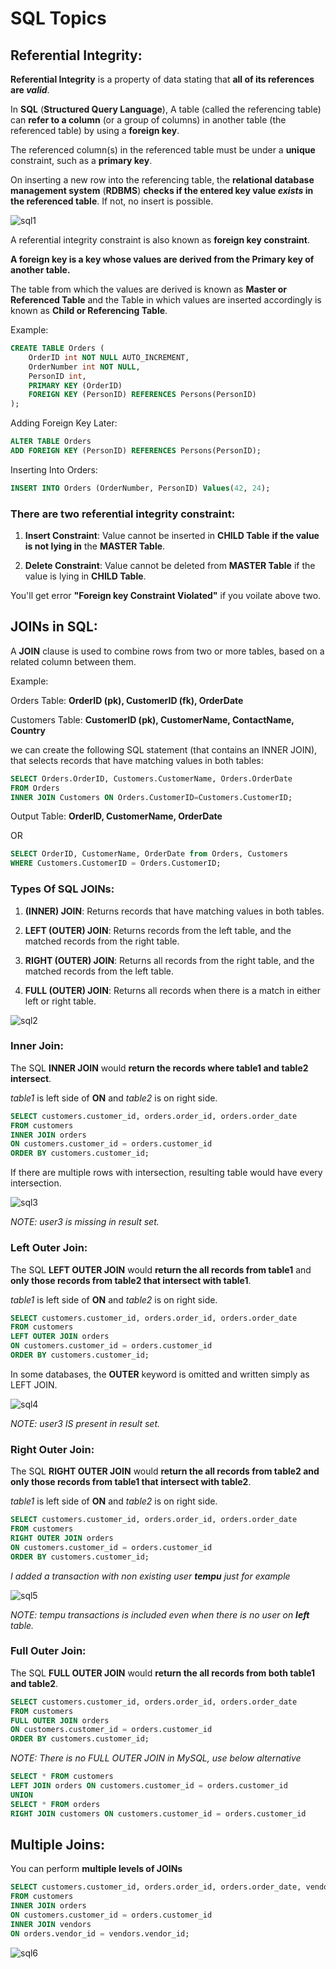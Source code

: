 # SQL Topics 


## Referential Integrity: 

**Referential Integrity** is a property of data stating that **all of its references are _valid_**. 

In **SQL** (**Structured Query Language**), A table (called the referencing table) can **refer to a column** (or a group of columns) in another table (the referenced table) by using a **foreign key**.

The referenced column(s) in the referenced table must be under a **unique** constraint, such as a **primary key**. 

On inserting a new row into the referencing table, the **relational database management system** (**RDBMS**) **checks if the entered key value _exists_ in the referenced table**. If not, no insert is possible.

![sql1](./sql_fk.png)


A referential integrity constraint is also known as **foreign key constraint**.

**A foreign key is a key whose values are derived from the Primary key of another table.**

The table from which the values are derived is known as **Master or Referenced Table** and the Table in which values are inserted accordingly is known as **Child or Referencing Table**.

Example: 
```sql 
CREATE TABLE Orders (
    OrderID int NOT NULL AUTO_INCREMENT, 
    OrderNumber int NOT NULL,
    PersonID int, 
    PRIMARY KEY (OrderID)
    FOREIGN KEY (PersonID) REFERENCES Persons(PersonID)
);
```

Adding Foreign Key Later: 
```sql 
ALTER TABLE Orders 
ADD FOREIGN KEY (PersonID) REFERENCES Persons(PersonID);
```

Inserting Into Orders: 
```sql 
INSERT INTO Orders (OrderNumber, PersonID) Values(42, 24);
```

### There are two referential integrity constraint: 

1. **Insert Constraint**: Value cannot be inserted in **CHILD Table** **if the value is not lying in** the **MASTER Table**. 

2. **Delete Constraint**: Value cannot be deleted from **MASTER Table** if the value is lying in **CHILD Table**. 

You'll get error **"Foreign key Constraint Violated"** if you voilate above two. 


## JOINs in SQL: 

A **JOIN** clause is used to combine rows from two or more tables, based on a related column between them. 

Example: 

Orders Table: **OrderID (pk), CustomerID (fk), OrderDate** 

Customers Table: **CustomerID (pk), CustomerName, ContactName, Country**

we can create the following SQL statement (that contains an INNER JOIN), that selects records that have matching values in both tables:

```sql 
SELECT Orders.OrderID, Customers.CustomerName, Orders.OrderDate 
FROM Orders
INNER JOIN Customers ON Orders.CustomerID=Customers.CustomerID; 
```

Output Table: **OrderID, CustomerName, OrderDate**

OR 

```sql 
SELECT OrderID, CustomerName, OrderDate from Orders, Customers
WHERE Customers.CustomerID = Orders.CustomerID; 
```

### Types Of SQL JOINs: 

1. **(INNER) JOIN**: Returns records that have matching values in both tables. 

2. **LEFT (OUTER) JOIN**: Returns records from the left table, and the matched records from the right table. 

3. **RIGHT (OUTER) JOIN**: Returns all records from the right table, and the matched records from the left table. 

4. **FULL (OUTER) JOIN**: Returns all records when there is a match in either left or right table. 

![sql2](./sql_joins.png)


### Inner Join: 

The SQL **INNER JOIN** would **return the records where table1 and table2 intersect**.

_table1_ is left side of **ON** and _table2_ is on right side. 

```sql 
SELECT customers.customer_id, orders.order_id, orders.order_date
FROM customers 
INNER JOIN orders
ON customers.customer_id = orders.customer_id
ORDER BY customers.customer_id;
``` 

If there are multiple rows with intersection, resulting table would have every intersection. 

![sql3](./sql_inner.png)

_NOTE: user3 is missing in result set._


### Left Outer Join: 

The SQL **LEFT OUTER JOIN** would **return the all records from table1** and **only those records from table2 that intersect with table1**.

_table1_ is left side of **ON** and _table2_ is on right side.

```sql 
SELECT customers.customer_id, orders.order_id, orders.order_date
FROM customers 
LEFT OUTER JOIN orders
ON customers.customer_id = orders.customer_id
ORDER BY customers.customer_id;
```

In some databases, the **OUTER** keyword is omitted and written simply as LEFT JOIN.

![sql4](./sql_left.png)

_NOTE: user3 IS present in result set._


### Right Outer Join: 

The SQL **RIGHT OUTER JOIN** would **return the all records from table2 and only those records from table1 that intersect with table2**.

_table1_ is left side of **ON** and _table2_ is on right side.

```sql 
SELECT customers.customer_id, orders.order_id, orders.order_date
FROM customers 
RIGHT OUTER JOIN orders
ON customers.customer_id = orders.customer_id
ORDER BY customers.customer_id;
```

_I added a transaction with non existing user **tempu** just for example_

![sql5](./sql_right.png)

_NOTE: tempu transactions is included even when there is no user on **left** table._


### Full Outer Join: 

The SQL **FULL OUTER JOIN** would **return the all records from both table1 and table2**.

```sql
SELECT customers.customer_id, orders.order_id, orders.order_date
FROM customers 
FULL OUTER JOIN orders
ON customers.customer_id = orders.customer_id
ORDER BY customers.customer_id;
```

_NOTE: There is no FULL OUTER JOIN in MySQL, use below alternative_ 

```sql 
SELECT * FROM customers
LEFT JOIN orders ON customers.customer_id = orders.customer_id
UNION
SELECT * FROM orders
RIGHT JOIN customers ON customers.customer_id = orders.customer_id
```

## Multiple Joins: 

You can perform **multiple levels of JOINs** 

```sql 
SELECT customers.customer_id, orders.order_id, orders.order_date, vendors.name 
FROM customers 
INNER JOIN orders 
ON customers.customer_id = orders.customer_id 
INNER JOIN vendors 
ON orders.vendor_id = vendors.vendor_id; 
``` 

![sql6](./sql_multi.png)